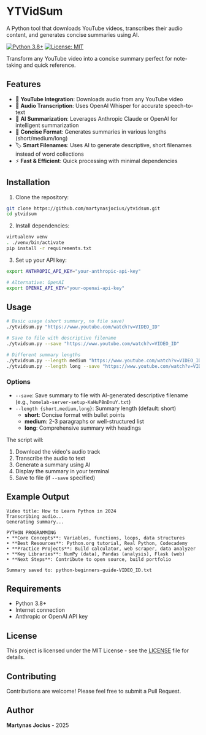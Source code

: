 # YTVidSum

A Python tool that downloads YouTube videos, transcribes their audio content, and generates concise summaries using AI.

[![Python 3.8+](https://img.shields.io/badge/python-3.8+-blue.svg)](https://www.python.org/downloads/)
[![License: MIT](https://img.shields.io/badge/License-MIT-yellow.svg)](https://opensource.org/licenses/MIT)

Transform any YouTube video into a concise summary perfect for note-taking and quick reference.

## Features

- 🎥 **YouTube Integration**: Downloads audio from any YouTube video
- 🎤 **Audio Transcription**: Uses OpenAI Whisper for accurate speech-to-text
- 🤖 **AI Summarization**: Leverages Anthropic Claude or OpenAI for intelligent summarization
- 📝 **Concise Format**: Generates summaries in various lengths (short/medium/long)
- 🏷️ **Smart Filenames**: Uses AI to generate descriptive, short filenames instead of word collections
- ⚡ **Fast & Efficient**: Quick processing with minimal dependencies

## Installation

1. Clone the repository:

```bash
git clone https://github.com/martynasjocius/ytvidsum.git
cd ytvidsum
```

2. Install dependencies:

```bash
virtualenv venv
. ./venv/bin/activate
pip install -r requirements.txt
```

3. Set up your API key:

```bash
export ANTHROPIC_API_KEY="your-anthropic-api-key"

# Alternative: OpenAI
export OPENAI_API_KEY="your-openai-api-key"
```

## Usage

```bash
# Basic usage (short summary, no file save)
./ytvidsum.py "https://www.youtube.com/watch?v=VIDEO_ID"

# Save to file with descriptive filename
./ytvidsum.py --save "https://www.youtube.com/watch?v=VIDEO_ID"

# Different summary lengths
./ytvidsum.py --length medium "https://www.youtube.com/watch?v=VIDEO_ID"
./ytvidsum.py --length long --save "https://www.youtube.com/watch?v=VIDEO_ID"
```

### Options

- `--save`: Save summary to file with AI-generated descriptive filename (e.g., `homelab-server-setup-KaHuP8nDnuY.txt`)
- `--length {short,medium,long}`: Summary length (default: short)
  - **short**: Concise format with bullet points
  - **medium**: 2-3 paragraphs or well-structured list
  - **long**: Comprehensive summary with headings

The script will:

1. Download the video's audio track
2. Transcribe the audio to text
3. Generate a summary using AI
4. Display the summary in your terminal
5. Save to file (if `--save` specified)

## Example Output

```
Video title: How to Learn Python in 2024
Transcribing audio...
Generating summary...

PYTHON PROGRAMMING
• **Core Concepts**: Variables, functions, loops, data structures
• **Best Resources**: Python.org tutorial, Real Python, Codecademy
• **Practice Projects**: Build calculator, web scraper, data analyzer
• **Key Libraries**: NumPy (data), Pandas (analysis), Flask (web)
• **Next Steps**: Contribute to open source, build portfolio

Summary saved to: python-beginners-guide-VIDEO_ID.txt
```

## Requirements

- Python 3.8+
- Internet connection
- Anthropic or OpenAI API key

## License

This project is licensed under the MIT License - see the [LICENSE](LICENSE) file for details.

## Contributing

Contributions are welcome! Please feel free to submit a Pull Request.

## Author

**Martynas Jocius** - 2025

